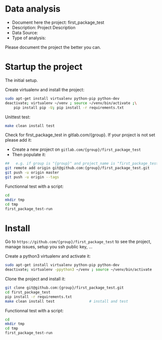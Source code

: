 # Data analysis
- Document here the project: first_package_test
- Description: Project Description
- Data Source:
- Type of analysis:

Please document the project the better you can.

# Startup the project

The initial setup.

Create virtualenv and install the project:
```bash
sudo apt-get install virtualenv python-pip python-dev
deactivate; virtualenv ~/venv ; source ~/venv/bin/activate ;\
    pip install pip -U; pip install -r requirements.txt
```

Unittest test:
```bash
make clean install test
```

Check for first_package_test in gitlab.com/{group}.
If your project is not set please add it:

- Create a new project on `gitlab.com/{group}/first_package_test`
- Then populate it:

```bash
##   e.g. if group is "{group}" and project_name is "first_package_test"
git remote add origin git@github.com:{group}/first_package_test.git
git push -u origin master
git push -u origin --tags
```

Functionnal test with a script:

```bash
cd
mkdir tmp
cd tmp
first_package_test-run
```

# Install

Go to `https://github.com/{group}/first_package_test` to see the project, manage issues,
setup you ssh public key, ...

Create a python3 virtualenv and activate it:

```bash
sudo apt-get install virtualenv python-pip python-dev
deactivate; virtualenv -ppython3 ~/venv ; source ~/venv/bin/activate
```

Clone the project and install it:

```bash
git clone git@github.com:{group}/first_package_test.git
cd first_package_test
pip install -r requirements.txt
make clean install test                # install and test
```
Functionnal test with a script:

```bash
cd
mkdir tmp
cd tmp
first_package_test-run
```
